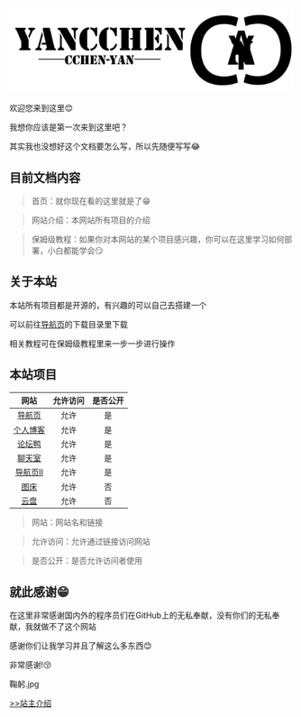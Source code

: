 ![](img/w.png)

欢迎您来到这里😊

我想你应该是第一次来到这里吧？

其实我也没想好这个文档要怎么写，所以先随便写写😂

## 目前文档内容

> 首页：就你现在看的这里就是了😁

> 网站介绍：本网站所有项目的介绍

> 保姆级教程：如果你对本网站的某个项目感兴趣，你可以在这里学习如何部署，小白都能学会😏

## 关于本站
本站所有项目都是开源的，有兴趣的可以自己去搭建一个

可以前往[导航页](https://yan.vin)的下载目录里下载

相关教程可在保姆级教程里来一步一步进行操作

## 本站项目

| 网站   | 允许访问 |     是否公开 |
| :-----: | :--: | :-------: |
| [导航页](https://yan.vin) |  允许  | 是 |
| [个人博客](https://yan.vin:777) |  允许  | 是 |
| [论坛鸭](https://yan.vin:666) |  允许  | 是 |
| [聊天室](https://yan.vin:555) |  允许  | 是 |
| [导航页Ⅱ](https://yan.vin/daohangye2/) |  允许  | 是 |
| [图床](https://yan.vin:2753/) |  允许  | 否 |
| [云盘](https://yan.vin:2853/) |  允许  | 否 |

> 网站：网站名和链接

> 允许访问：允许通过链接访问网站

> 是否公开：是否允许访问者使用

## 就此感谢😁
在这里非常感谢国内外的程序员们在GitHub上的无私奉献，没有你们的无私奉献，我就做不了这个网站

感谢你们让我学习并且了解这么多东西😊

非常感谢!😚

鞠躬.jpg

[>>站主介绍](首页/站主介绍/)